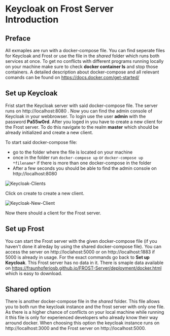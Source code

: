 # Keycloak on Frost Server Introduction
## Preface
All exmaples are run with a docker-compose file. You can find seperate files for Keycloak and Frost or use the file in the *shared* folder which runs both services at once. To get no conflicts with different programs running locally on your machine make sure to check **docker container ls** and stop those containers.
A detailed description about docker-compose and all relevant comands can be found on https://docs.docker.com/get-started/
## Set up Keycloak
Frist start the Keycloak server with said docker-compose file. The server runs on http://localhost:8080 . Now you can find the admin console of Keycloak in your webbrowser. To login use the user **admin** with the password **Pa55w0rd**. After you loged in you have to create a new client for the Frost server. To do this navigate to the realm **master** which should be already initialized and create a new client. 

To start said docker-compose file:
- go to the folder where the file is located on your machine
- once in the folder run `docker-compose up` or `docker-compose up *filename*` if there is more than one docker-compose in the folder
- After a few seconds you should be able to find the admin console on http://localhost:8080


![Keycloak-Clients](https://user-images.githubusercontent.com/43475725/125331575-72511900-e348-11eb-958a-f22bd8c5b394.png)

Click on create to create a new client.

![Keycloak-New-Client](https://user-images.githubusercontent.com/43475725/125332172-25ba0d80-e349-11eb-8438-8a3d77c67173.png)

Now there should a client for the Frost server. 
## Set up Frost
You can start the Frost server with the given docker-compose file (if you haven't done it alreday by using the shared docker-compose file). You can access the server on http://loclahost:5000 or on http://localhost:1883 if 5000 is already in usage. For the exact commands go back to **Set up Keycloak**. This Frost server has no data in it. There is smaple data available on https://fraunhoferiosb.github.io/FROST-Server/deployment/docker.html which is easy to download.
## Shared option
There is another docker-compose file in the *shared* folder. This file allows you to both run the keycloak instance and the frost server with only one file. As there is a higher chance of conflicts on your local machine while running it this file is only for experienced developers who already know their way arround docker.
When choosing this option the keycloak instance runs on http://localhost:3000 and the Frost server on http://localhost:5000.

